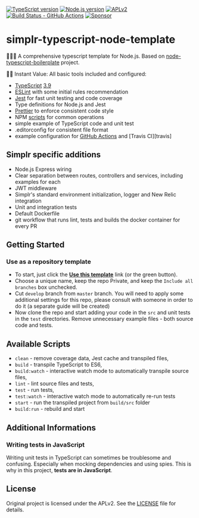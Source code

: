 [![TypeScript version][ts-badge]][typescript-39]
[![Node.js version][nodejs-badge]][nodejs]
[![APLv2][license-badge]][LICENSE]
[![Build Status - GitHub Actions][gha-badge]][gha-ci]
[![Sponsor][sponsor-badge]][sponsor]

# simplr-typescript-node-template

👩🏻‍💻 A comprehensive typescript template for Node.js. Based on [node-typescript-boilerplate][orig-project] project.

🏃🏽 Instant Value: All basic tools included and configured:

+ [TypeScript][typescript] [3.9][typescript-39]
+ [ESLint][eslint] with some initial rules recommendation
+ [Jest][jest] for fast unit testing and code coverage
+ Type definitions for Node.js and Jest
+ [Prettier][prettier] to enforce consistent code style
+ NPM [scripts](#available-scripts) for common operations
+ simple example of TypeScript code and unit test
+ .editorconfig for consistent file format
+ example configuration for [GitHub Actions][gh-actions] and [Travis CI][travis]

## Simplr specific additions
+ Node.js Express wiring
+ Clear separation between routes, controllers and services, including examples for each
+ JWT middleware
+ Simplr's standard environment initialization, logger and New Relic integration
+ Unit and integration tests
+ Default Dockerfile
+ git workflow that runs lint, tests and builds the docker container for every PR

## Getting Started

### Use as a repository template

+ To start, just click the **[Use this template][repo-template-action]** link (or the green button). 
+ Choose a unique name, keep the repo Private, and keep the `Include all branches` box unchecked.
+ Cut `develop` branch from `master` branch. You will need to apply some additional settings for this repo, please  consult with someone in order to do it (a separate guide will be created)
+ Now clone the repo and start adding your code in the `src` and unit tests in the `test` directories. Remove unnecessary example files - both source code and tests.


## Available Scripts

+ `clean` - remove coverage data, Jest cache and transpiled files,
+ `build` - transpile TypeScript to ES6,
+ `build:watch` - interactive watch mode to automatically transpile source files,
+ `lint` - lint source files and tests,
+ `test` - run tests,
+ `test:watch` - interactive watch mode to automatically re-run tests
+ `start` - run the transpiled project from `build/src` folder
+ `build:run` - rebuild and start

## Additional Informations

### Writing tests in JavaScript

Writing unit tests in TypeScript can sometimes be troublesome and confusing. Especially when mocking dependencies and using spies. This is why in this project, **tests are in JavaScript**.

## License
Original project is licensed under the APLv2. See the [LICENSE](https://github.com/jsynowiec/node-typescript-boilerplate/blob/master/LICENSE) file for details.

[ts-badge]: https://img.shields.io/badge/TypeScript-3.9-blue.svg
[nodejs-badge]: https://img.shields.io/badge/Node.js->=%2012.13-blue.svg
[nodejs]: https://nodejs.org/dist/latest-v12.x/docs/api/
[travis-ci]: https://travis-ci.org/jsynowiec/node-typescript-boilerplate
[gha-badge]: https://img.shields.io/endpoint.svg?url=https%3A%2F%2Factions-badge.atrox.dev%2Fjsynowiec%2Fnode-typescript-boilerplate%2Fbadge&style=flat
[gha-ci]: https://github.com/jsynowiec/node-typescript-boilerplate/actions
[typescript]: https://www.typescriptlang.org/
[typescript-39]: https://www.typescriptlang.org/docs/handbook/release-notes/typescript-3-9.html
[license-badge]: https://img.shields.io/badge/license-APLv2-blue.svg
[license]: https://github.com/jsynowiec/node-typescript-boilerplate/blob/master/LICENSE

[sponsor-badge]: https://img.shields.io/badge/♥-Sponsor-fc0fb5.svg
[sponsor]: https://github.com/sponsors/jsynowiec

[jest]: https://facebook.github.io/jest/
[eslint]: https://github.com/eslint/eslint
[wiki-js-tests]: https://github.com/jsynowiec/node-typescript-boilerplate/wiki/Unit-tests-in-plain-JavaScript
[prettier]: https://prettier.io
[gh-actions]: https://github.com/features/actions

[repo-template-action]: https://github.com/SimplrSupport/simplr-typescript-node-template/generate

[orig-project]: https://github.com/jsynowiec/node-typescript-boilerplate
